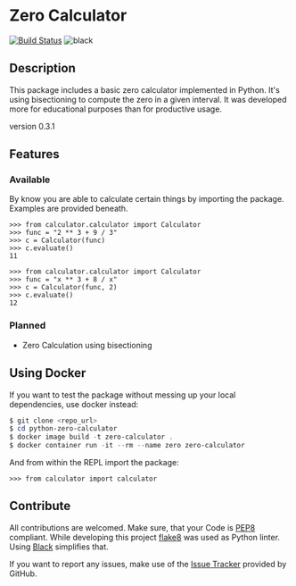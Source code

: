 # Zero Calculator #
[![Build Status](https://travis-ci.org/DahlitzFlorian/python-zero-calculator.svg?branch=master)](https://travis-ci.org/DahlitzFlorian/python-zero-calculator)
![black](https://img.shields.io/badge/code%20style-black-000000.svg)
## Description ##
This package includes a basic zero calculator implemented in Python.
It's using bisectioning to compute the zero in a given interval. It was
developed more for educational purposes than for productive usage.

version 0.3.1

## Features ##
### Available ###
By know you are able to calculate certain things by importing the
package. Examples are provided beneath.

```python3
>>> from calculator.calculator import Calculator
>>> func = "2 ** 3 + 9 / 3"
>>> c = Calculator(func)
>>> c.evaluate()
11
```

```python3
>>> from calculator.calculator import Calculator
>>> func = "x ** 3 + 8 / x"
>>> c = Calculator(func, 2)
>>> c.evaluate()
12
```

### Planned ###
- Zero Calculation using bisectioning

## Using Docker ##
If you want to test the package without messing up your local
dependencies, use docker instead:

```PowerShell
$ git clone <repo_url>
$ cd python-zero-calculator
$ docker image build -t zero-calculator .
$ docker container run -it --rm --name zero zero-calculator
```

And from within the REPL import the package:

```python3
>>> from calculator import calculator
```

## Contribute ##
All contributions are welcomed. Make sure, that your Code is
[PEP8](https://www.python.org/dev/peps/pep-0008/) compliant. While
developing this project [flake8](http://flake8.pycqa.org/en/latest/)
was used as Python linter. Using [Black](https://github.com/ambv/black)
simplifies that.

If you want to report any issues, make use of the [Issue Tracker](https://github.com/DahlitzFlorian/python-zero-calculator/issues) provided by GitHub.
